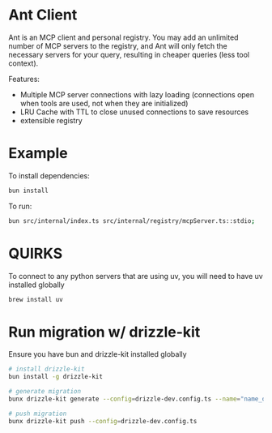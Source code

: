 # Ant Client
Ant is an MCP client and personal registry. You may add an unlimited number of MCP servers to the registry, and Ant will only fetch the necessary servers for your query, resulting in cheaper queries (less tool context).

Features:
- Multiple MCP server connections with lazy loading (connections open when tools are used, not when they are initialized)
- LRU Cache with TTL to close unused connections to save resources
- extensible registry

# Example


To install dependencies:

```bash
bun install
```

To run:

```bash
bun src/internal/index.ts src/internal/registry/mcpServer.ts::stdio;
```


# QUIRKS
To connect to any python servers that are using uv, you will need to have uv installed globally
```bash
brew install uv
```

# Run migration w/ drizzle-kit
Ensure you have bun and drizzle-kit installed globally
```bash
# install drizzle-kit
bun install -g drizzle-kit

# generate migration
bunx drizzle-kit generate --config=drizzle-dev.config.ts --name="name_of_migration"

# push migration
bunx drizzle-kit push --config=drizzle-dev.config.ts

```
